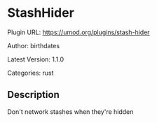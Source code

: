 # StashHider

Plugin URL: https://umod.org/plugins/stash-hider

Author: birthdates

Latest Version: 1.1.0

Categories: rust

## Description

Don't network stashes when they're hidden
